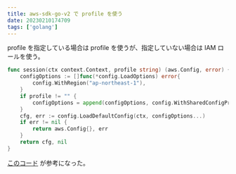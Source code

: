 ```yaml
---
title: aws-sdk-go-v2 で profile を使う
date: 20230210174709
tags: ['golang']
---
```


profile を指定している場合は profile を使うが、指定していない場合は IAM ロールを使う。

```go
func session(ctx context.Context, profile string) (aws.Config, error) {
	configOptions := []func(*config.LoadOptions) error{
		config.WithRegion("ap-northeast-1"),
	}
	if profile != "" {
		configOptions = append(configOptions, config.WithSharedConfigProfile(aws.String(&profile)))
	}
	cfg, err := config.LoadDefaultConfig(ctx, configOptions...)
	if err != nil {
		return aws.Config{}, err
	}
	return cfg, nil
}
```

[このコード](https://github.com/turbot/steampipe-plugin-aws/blob/main/aws/service.go#L1437-L1460) が参考になった。
